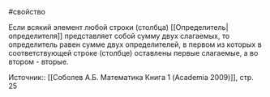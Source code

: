 #свойство 

Если всякий элемент любой строки (столбца) [[Определитель|определителя]] представляет собой сумму двух слагаемых, то определитель равен сумме двух определителей, в первом из которых в соответствующей строке (столбце) оставлены первые слагаемые, а во втором - вторые.

Источник:: [[Соболев А.Б. Математика Книга 1 (Academia 2009)]], стр. 25
